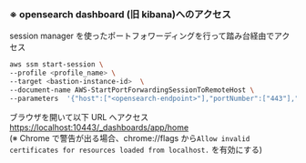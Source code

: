 ### ※ opensearch dashboard (旧 kibana)へのアクセス

session manager を使ったポートフォワーディングを行って踏み台経由でアクセス

```sh
aws ssm start-session \
--profile <profile_name> \
--target <bastion-instance-id>  \
--document-name AWS-StartPortForwardingSessionToRemoteHost \
--parameters  '{"host":["<opensearch-endpoint>"],"portNumber":["443"],"localPortNumber":["10443"]}'
```

ブラウザを開いて以下 URL へアクセス  
<https://localhost:10443/_dashboards/app/home>  
(※ Chrome で警告が出る場合、chrome://flags から`Allow invalid certificates for resources loaded from localhost.`
を有効にする)

